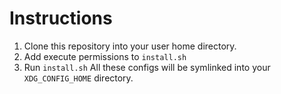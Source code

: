 # Instructions
1. Clone this repository into your user home directory.
2. Add execute permissions to `install.sh`
3. Run `install.sh`
All these configs will be symlinked into your `XDG_CONFIG_HOME` directory.
